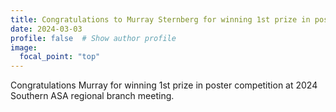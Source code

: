 ```yaml
---
title: Congratulations to Murray Sternberg for winning 1st prize in poster competition 
date: 2024-03-03
profile: false  # Show author profile
image:
  focal_point: "top"
---
```

Congratulations Murray for winning 1st prize in poster competition at 2024 Southern ASA regional branch meeting.
